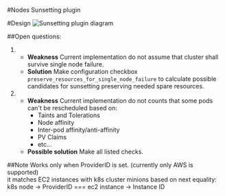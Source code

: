 #Nodes Sunsetting plugin

#Design 
![Sunsetting plugin diagram](../docs/sunsetting_plugin_arch.png)



##Open questions:
1. * **Weakness** Current implementation do not assume that cluster shall survive single node failure.  
	* **Solution** Make configuration checkbox ``preserve_resources_for_single_node_failure`` to calculate possible candidates for sunsetting preserving needed spare resources.
2. * **Weakness** Current implementation do not counts that some pods can't be rescheduled based on:  
		* Taints and Tolerations  
		* Node affinity  
		* Inter-pod affinity/anti-affinity  
		* PV Claims  
		* etc...  
   * **Possible solution** Make all listed checks.   


##Note
Works only when ProviderID is set. (currently only AWS is supported)   
it matches EC2 instances with k8s cluster minions based on next equality:
k8s node -> ProviderID === ec2 instance -> Instance ID